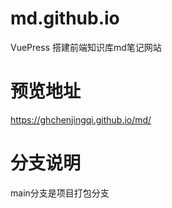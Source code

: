# md.github.io
VuePress 搭建前端知识库md笔记网站

# 预览地址
https://ghchenjingqi.github.io/md/

# 分支说明
main分支是项目打包分支

